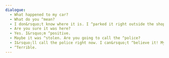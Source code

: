 ```yaml
---
dialogue:
  - What happened to my car?
  - What do you ^mean?
  - I don&rsquo;t know where it is. I ^parked it right outside the shop but it&rsquo;s not here ^anymore.
  - Are you sure it was here?
  - Yes. I&rsquo;m ^positive.
  - Maybe it was ^stolen. Are you going to call the ^police?
  - I&rsquo;ll call the police right now. I can&rsquo;t ^believe it! My car got stolen.
  - ^Terrible.
---
```

